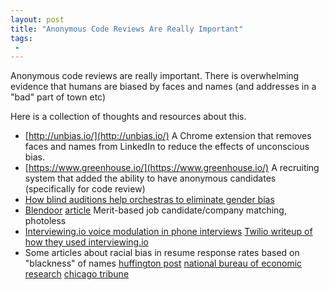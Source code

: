 ```yaml
---
layout: post
title: "Anonymous Code Reviews Are Really Important"
tags:
 -
---
```


Anonymous code reviews are really important. There is overwhelming evidence that humans are biased by faces and names (and addresses in a "bad" part of town etc)

Here is a collection of thoughts and resources about this.

* [http://unbias.io/](http://unbias.io/)  A Chrome extension that removes faces and names from LinkedIn to reduce the effects of unconscious bias.
* [https://www.greenhouse.io/](https://www.greenhouse.io/) A recruiting system that added the ability to have anonymous candidates (specifically for code review)
* [How blind auditions help orchestras to eliminate gender bias](https://www.theguardian.com/women-in-leadership/2013/oct/14/blind-auditions-orchestras-gender-bias)
* [Blendoor](http://www.blendoor.com/) [article](https://www.csmonitor.com/Business/2016/0404/Breaking-up-Silicon-Valley-s-white-boy-s-club-one-interview-at-a-time) Merit-based job candidate/company matching, photoless
* [Interviewing.io voice modulation in phone interviews](http://blog.interviewing.io/we-built-voice-modulation-to-mask-gender-in-technical-interviews-heres-what-happened/) [Twilio writeup of how they used interviewing.io](https://www.twilio.com/blog/2016/05/bias-free-hiring-interviewingio-and-twilio.html)
* Some articles about racial bias in resume response rates based on "blackness" of names [huffington post](http://www.huffingtonpost.com/entry/black-sounding-names-study_us_561697a5e4b0dbb8000d687f) [national bureau of economic research](https://www.nber.org/digest/sep03/w9873.html) [chicago tribune](http://www.chicagotribune.com/business/ct-bias-hiring-0504-biz-20160503-story.html)
